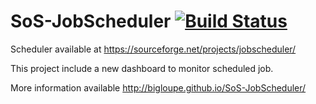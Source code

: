 SoS-JobScheduler [![Build Status](https://api.travis-ci.org/bigloupe/SoS-JobScheduler.png)](https://travis-ci.org/bigloupe/SoS-JobScheduler)
================

Scheduler available at https://sourceforge.net/projects/jobscheduler/

This project include a new dashboard to monitor scheduled job.

More information available http://bigloupe.github.io/SoS-JobScheduler/